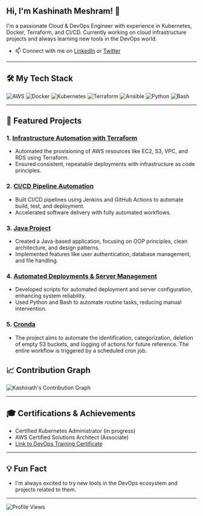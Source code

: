 ## Hi, I'm Kashinath Meshram! 👋

I'm a passionate Cloud & DevOps Engineer with experience in Kubernetes, Docker, Terraform, and CI/CD. Currently working on cloud infrastructure projects and always learning new tools in the DevOps world.

- 📫 Connect with me on [LinkedIn](https://www.linkedin.com/in/kashinath-meshram-837893180/) or [Twitter](https://x.com/KashinathMeshr2)

---

## 🛠️ My Tech Stack

![AWS](https://img.shields.io/badge/AWS-232F3E?style=for-the-badge&logo=amazon-aws)
![Docker](https://img.shields.io/badge/Docker-2496ED?style=for-the-badge&logo=docker&logoColor=white)
![Kubernetes](https://img.shields.io/badge/Kubernetes-326CE5?style=for-the-badge&logo=kubernetes&logoColor=white)
![Terraform](https://img.shields.io/badge/Terraform-7B42BC?style=for-the-badge&logo=terraform&logoColor=white)
![Ansible](https://img.shields.io/badge/Ansible-EE0000?style=for-the-badge&logo=ansible&logoColor=white)
![Python](https://img.shields.io/badge/Python-3776AB?style=for-the-badge&logo=python&logoColor=white)
![Bash](https://img.shields.io/badge/Bash-4EAA25?style=for-the-badge&logo=gnu-bash&logoColor=white)

---

## 🚀 Featured Projects

### 1. [Infrastructure Automation with Terraform](https://github.com/Kartik-yo/terraform-repo)
   - Automated the provisioning of AWS resources like EC2, S3, VPC, and RDS using Terraform.
   - Ensured consistent, repeatable deployments with infrastructure as code principles.

### 2. [CI/CD Pipeline Automation](https://github.com/Kartik-yo/ci-cd-repo)
   - Built CI/CD pipelines using Jenkins and GitHub Actions to automate build, test, and deployment.
   - Accelerated software delivery with fully automated workflows.

### 3. [Java Project](https://github.com/Kartik-yo/java-repo)
   - Created a Java-based application, focusing on OOP principles, clean architecture, and design patterns.
   - Implemented features like user authentication, database management, and file handling.

### 4. [Automated Deployments & Server Management](https://github.com/Kartik-yo/server-management-repo)
   - Developed scripts for automated deployment and server configuration, enhancing system reliability.
   - Used Python and Bash to automate routine tasks, reducing manual intervention.
     
### 5. [Cronda](https://github.com/Kartik-yo/CRONDA)
   - The project aims to automate the identification, categorization, deletion of empty S3 buckets, and logging of actions for future reference. The entire workflow is triggered by a scheduled cron job.


## 📈 Contribution Graph

![Kashinath's Contribution Graph](https://activity-graph.herokuapp.com/graph?username=Kartik-yo&theme=github)

---

## 🎓 Certifications & Achievements

- Certified Kubernetes Administrator (in progress)
- AWS Certified Solutions Architect (Associate)
- [Link to DevOps Training Certificate](link-to-certification)

---

## 💡 Fun Fact

- I'm always excited to try new tools in the DevOps ecosystem and projects related to them.

---

![Profile Views](https://komarev.com/ghpvc/?username=Kartik-yo)
